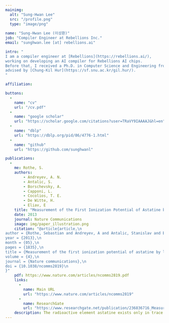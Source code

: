 ```yaml
---
mainimg:
  alt: "Sung-Hwan Lee"
  src: "/profile.png"
  type: "image/png"
  
name: "Sung-Hwan Lee (이성환)"
job: "Compiler Engineer at Rebellions Inc."
email: "sunghwan.lee [at] rebellions.ai"

intro: "
I am a compiler engineer at [Rebellions](https://rebellions.ai/),
working on developing an AI compiler for Rebellions AI chips.
Before that, I received a Ph.D. in Computer Science and Engineering from Seoul National University,
advised by [Chung-Kil Hur](https://sf.snu.ac.kr/gil.hur/).
"

affiliation:

buttons:
  -
    name: "cv"
    url: "/cv.pdf"
  -
    name: "google scholar"
    url: "https://scholar.google.com/citations?user=TRaVY9IAAAAJ&hl=en"
  -
    name: "dblp"
    url: "https://dblp.org/pid/86/4776-1.html"
  -
    name: "github"
    url: "https://github.com/sunghwanl"

publications:
  - 
    me: Rothe, S. 
    authors:
        - Andreyev, A. N. 
        - Antalic, S.
        - Borschevsky, A.
        - Capponi, L.
        - Cocolios, T. E.
        - De Witte, H.
        - Eliav, E
    title: "Measurement of the First Ionization Potential of Astatine by Laser Ionization Spectroscopy"
    date: 2013
    journal: Nature Communications
    image: img/paper_illustration.png
    citation: "@article{article,\n
author = {Rothe, Sebastian and Andreyev, A and Antalic, Stanislav and Borschevsky, Anastasia and Capponi, Luigi and Cocolios, Thomas and De Witte, Hilde and Eliav, Ephraim and Fedorov, D.V. and Fedosseev, Valentin and Fink, D and Fritzsche, s and Ghys, Lars and Huyse, M and Imai, Nobuaki and Kaldor, U and Kudryavtsev, Yu and Koester, Ulli and Lane, J and Wendt, Klaus},\n
year = {2013},\n
month = {05},\n
pages = {1835},\n
title = {Measurement of the first ionization potential of astatine by laser ionization spectroscopy},\n
volume = {4},\n
journal = {Nature communications},\n
doi = {10.1038/ncomms2819}\n
}"
    pdf: https://www.nature.com/articles/ncomms2819.pdf
    links:
      -
        name: Main URL
        url: "https://www.nature.com/articles/ncomms2819"
      -
        name: ResearchGate
        url: "https://www.researchgate.net/publication/236836716_Measurement_of_the_first_ionization_potential_of_astatine_by_laser_ionization_spectroscopy"
    description: The radioactive element astatine exists only in trace amounts in nature. Its properties can therefore only be explored by study of the minute quantities of artificially produced isotopes or by performing theoretical calculations. One of the most important properties influencing the chemical behaviour is the energy required to remove one electron from the valence shell, referred to as the ionization potential.
---
```

